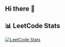 ## Hi there 👋
## 📊 LeetCode Stats

[![LeetCode Stats](https://leetcard.jacoblin.cool/pratyushdeo?theme=dark&font=Montserrat&ext=contest)](https://leetcode.com/pratyushdeosingh/)


<!--
**pratyushdeosingh/pratyushdeosingh** is a ✨ _special_ ✨ repository because its `README.md` (this file) appears on your GitHub profile.

Here are some ideas to get you started:

- 🔭 I’m currently working on ...
- 🌱 I’m currently learning ...
- 👯 I’m looking to collaborate on ...
- 🤔 I’m looking for help with ...
- 💬 Ask me about ...
- 📫 How to reach me: ...
- 😄 Pronouns: ...
- ⚡ Fun fact: ...
-->
